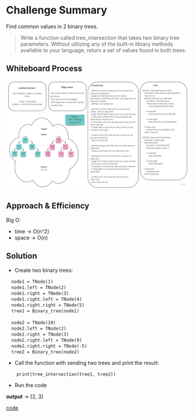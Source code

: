 # Challenge Summary
<!-- Description of the challenge -->
Find common values in 2 binary trees.
> Write a function called tree_intersection that takes two binary tree parameters.
Without utilizing any of the built-in library methods available to your language, return a set of values found in both trees.

## Whiteboard Process
<!-- Embedded whiteboard image -->
![tree-intersection](../assets/tree-intersection.jpg)

## Approach & Efficiency
<!-- What approach did you take? Why? What is the Big O space/time for this approach? -->
Big O:
- time -> O(n^2)
- space -> O(n)

## Solution
<!-- Show how to run your code, and examples of it in action -->

- Create two binary trees:
```
  node1 = TNode(1)
  node1.left = TNode(2)
  node1.right = TNode(3)
  node1.right.left = TNode(4)
  node1.right.right = TNode(5)
  tree1 = Binary_tree(node1)

  node2 = TNode(10)
  node2.left = TNode(2)
  node2.right = TNode(3)
  node2.right.left = TNode(9)
  node2.right.right = TNode(-5)
  tree2 = Binary_tree(node2)
```

- Call the function with sending two trees and print the result:

```
    print(tree_intersection(tree1, tree2))
```
- Run the code

**output** -> [2, 3]

[code](tree_intersection.py)